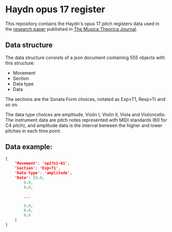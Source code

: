 # Haydn opus 17 register

This repository contains the Haydn's opus 17 pitch registers data used
in the [research
paper](http://revistamusicatheorica.tema.mus.br/index.php/musica-theorica/article/view/128)
published in [The Musica Theorica
Journal](http://revistamusicatheorica.tema.mus.br/).

## Data structure

The data structure consists of a json document containing 555 objects
with this structure:

- Movement
- Section
- Data type
- Data

The sections are the Sonata Form choices, notated as Exp>T1, Rexp>Tr
and so on.

The data type choices are amplitude, Violin I, Violin II, Viola and
Violoncello. The instrument data are pitch notes represented with MIDI
standards (60 for C4 pitch), and amplitude data is the interval
between the higher and lower pitches in each time point.

## Data example:

```json
{
    'Movement': 'op17n1-01',
    'Section': 'Exp>T1',
    'Data type': 'amplitude',
    'Data': [0.0,
        0.0,
        0.0,

        ...

        0.0,
        0.0,
        0.0
    ]
}
```

